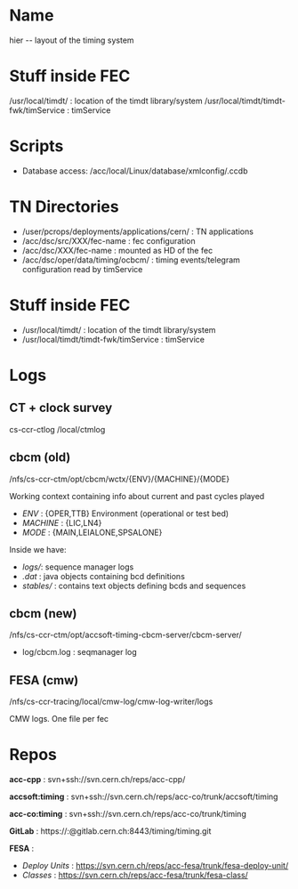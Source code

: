 # Name

hier -- layout of the timing system

# Stuff inside FEC

/usr/local/timdt/ : location of the timdt library/system
/usr/local/timdt/timdt-fwk/timService : timService

# Scripts

- Database access: /acc/local/Linux/database/xmlconfig/.ccdb

# TN Directories

- /user/pcrops/deployments/applications/cern/ : TN applications
- /acc/dsc/src/XXX/fec-name : fec configuration
- /acc/dsc/XXX/fec-name     : mounted as HD of the fec
- /acc/dsc/oper/data/timing/ocbcm/ : timing events/telegram configuration read by timService

# Stuff inside FEC

- /usr/local/timdt/ : location of the timdt library/system
- /usr/local/timdt/timdt-fwk/timService : timService

# Logs

## CT + clock survey

cs-ccr-ctlog /local/ctmlog

## cbcm (old)

/nfs/cs-ccr-ctm/opt/cbcm/wctx/{ENV}/{MACHINE}/{MODE} 

Working context containing info about current and past cycles played


  * _ENV_ : {OPER,TTB} Environment (operational or test bed)
  * _MACHINE_ : {LIC,LN4}
  * _MODE_ : {MAIN,LEIALONE,SPSALONE}

Inside we have:

  * _logs/_: sequence manager logs
  * _.dat_ : java objects containing bcd definitions
  * _stables/_ : contains text objects defining bcds and sequences

## cbcm (new)

/nfs/cs-ccr-ctm/opt/accsoft-timing-cbcm-server/cbcm-server/

  * log/cbcm.log : seqmanager log

## FESA (cmw)

/nfs/cs-ccr-tracing/local/cmw-log/cmw-log-writer/logs

CMW logs. One file per fec

# Repos

**acc-cpp** : svn+ssh://svn.cern.ch/reps/acc-cpp/

**accsoft:timing** : svn+ssh://svn.cern.ch/reps/acc-co/trunk/accsoft/timing

**acc-co:timing** : svn+ssh://svn.cern.ch/reps/acc-co/trunk/timing

**GitLab** : https://:@gitlab.cern.ch:8443/timing/timing.git

**FESA** : 

* _Deploy Units_ : https://svn.cern.ch/reps/acc-fesa/trunk/fesa-deploy-unit/
* _Classes_ : https://svn.cern.ch/reps/acc-fesa/trunk/fesa-class/
